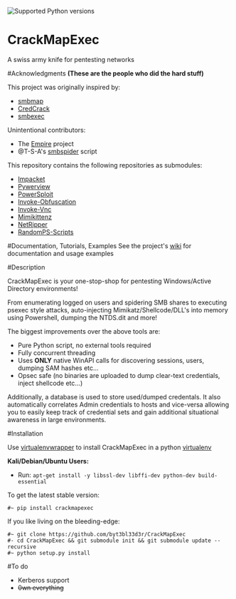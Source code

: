 ![Supported Python versions](https://img.shields.io/badge/python-2.7-blue.svg)
# CrackMapExec
A swiss army knife for pentesting networks

#Acknowledgments
**(These are the people who did the hard stuff)**

This project was originally inspired by:
- [smbmap](https://github.com/ShawnDEvans/smbmap)
- [CredCrack](https://github.com/gojhonny/CredCrack)
- [smbexec](https://github.com/pentestgeek/smbexec)

Unintentional contributors:

- The [Empire](https://github.com/PowerShellEmpire/Empire) project
- @T-S-A's [smbspider](https://github.com/T-S-A/smbspider) script

This repository contains the following repositories as submodules:
- [Impacket](https://github.com/CoreSecurity/impacket)
- [Pywerview](https://github.com/the-useless-one/pywerview)
- [PowerSploit](https://github.com/PowerShellMafia/PowerSploit)
- [Invoke-Obfuscation](https://github.com/danielbohannon/Invoke-Obfuscation)
- [Invoke-Vnc](https://github.com/artkond/Invoke-Vnc)
- [Mimikittenz](https://github.com/putterpanda/mimikittenz)
- [NetRipper](https://github.com/NytroRST/NetRipper)
- [RandomPS-Scripts](https://github.com/xorrior/RandomPS-Scripts)

#Documentation, Tutorials, Examples
See the project's [wiki](https://github.com/byt3bl33d3r/CrackMapExec/wiki) for documentation and usage examples

#Description

CrackMapExec is your one-stop-shop for pentesting Windows/Active Directory environments!

From enumerating logged on users and spidering SMB shares to executing psexec style attacks, auto-injecting Mimikatz/Shellcode/DLL's into memory using Powershell, dumping the NTDS.dit and more!

The biggest improvements over the above tools are:
- Pure Python script, no external tools required
- Fully concurrent threading
- Uses **ONLY** native WinAPI calls for discovering sessions, users, dumping SAM hashes etc...
- Opsec safe (no binaries are uploaded to dump clear-text credentials, inject shellcode etc...)

Additionally, a database is used to store used/dumped credentals. It also automatically correlates Admin credentials to hosts and vice-versa allowing you to easily keep track of credential sets and gain additional situational awareness in large environments.

#Installation

Use [virtualenvwrapper](https://virtualenvwrapper.readthedocs.org/en/latest/) to install CrackMapExec in a python [virtualenv](http://docs.python-guide.org/en/latest/dev/virtualenvs)

**Kali/Debian/Ubuntu Users:**

- Run: ```apt-get install -y libssl-dev libffi-dev python-dev build-essential```

To get the latest stable version: 

```
#~ pip install crackmapexec
```

If you like living on the bleeding-edge:

```
#~ git clone https://github.com/byt3bl33d3r/CrackMapExec
#- cd CrackMapExec && git submodule init && git submodule update --recursive
#~ python setup.py install
```

#To do
- Kerberos support
- ~~0wn everything~~